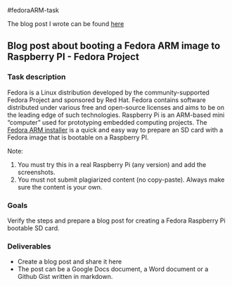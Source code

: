 #fedoraARM-task

The blog post I wrote can be found [here](https://medium.com/@alexsurvivmc/install-fedora-arm-on-a-raspberry-pi-eec5c0d470d3)

## Blog post about booting a Fedora ARM image to Raspberry PI - Fedora Project
### Task description

Fedora is a Linux distribution developed by the community-supported Fedora Project and sponsored by Red Hat. Fedora contains software distributed under various free and open-source licenses and aims to be on the leading edge of such technologies. Raspberry Pi is an ARM-based mini “computer” used for prototyping embedded computing projects. The [Fedora ARM installer](https://fedoraproject.org/wiki/Architectures/ARM/Raspberry_Pi#Fedora_or_other_Linux_Distributions) is a quick and easy way to prepare an SD card with a Fedora image that is bootable on a Raspberry PI.

Note:
1. You must try this in a real Raspberry Pi (any version) and add the screenshots.
2. You must not submit plagiarized content (no copy-paste). Always make sure the content is your own.

### Goals

Verify the steps and prepare a blog post for creating a Fedora Raspberry Pi bootable SD card.

### Deliverables

- Create a blog post and share it here
- The post can be a Google Docs document, a Word document or a Github Gist written in markdown.